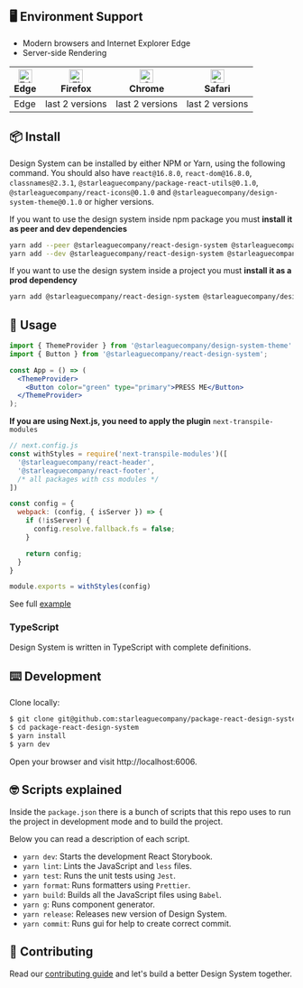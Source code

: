 ## 🖥 Environment Support
- Modern browsers and Internet Explorer Edge
- Server-side Rendering

| [<img src="https://raw.githubusercontent.com/alrra/browser-logos/master/src/edge/edge_48x48.png" alt="Edge" width="24px" height="24px" />](http://godban.github.io/browsers-support-badges/)<br>Edge | [<img src="https://raw.githubusercontent.com/alrra/browser-logos/master/src/firefox/firefox_48x48.png" alt="Firefox" width="24px" height="24px" />](http://godban.github.io/browsers-support-badges/)<br>Firefox | [<img src="https://raw.githubusercontent.com/alrra/browser-logos/master/src/chrome/chrome_48x48.png" alt="Chrome" width="24px" height="24px" />](http://godban.github.io/browsers-support-badges/)<br>Chrome | [<img src="https://raw.githubusercontent.com/alrra/browser-logos/master/src/safari/safari_48x48.png" alt="Safari" width="24px" height="24px" />](http://godban.github.io/browsers-support-badges/)<br>Safari |
| --- | --- | --- | --- |
| Edge | last 2 versions | last 2 versions | last 2 versions |

## 📦 Install

Design System can be installed by either NPM or Yarn, using the following command. You should also have `react@16.8.0`, `react-dom@16.8.0`, `classnames@2.3.1`, `@starleaguecompany/package-react-utils@0.1.0`, `@starleaguecompany/react-icons@0.1.0` and `@starleaguecompany/design-system-theme@0.1.0` or higher versions.

If you want to use the design system inside npm package you must **install it as peer and dev dependencies**
```bash
yarn add --peer @starleaguecompany/react-design-system @starleaguecompany/design-system-theme @starleaguecompany/react-utils @starleaguecompany/react-icons
yarn add --dev @starleaguecompany/react-design-system @starleaguecompany/design-system-theme @starleaguecompany/react-utils @starleaguecompany/react-icons
```

If you want to use the design system inside a project you must **install it as a prod dependency**
```bash
yarn add @starleaguecompany/react-design-system @starleaguecompany/design-system-theme @starleaguecompany/react-utils @starleaguecompany/react-icons
```

## 🔨 Usage

```jsx
import { ThemeProvider } from '@starleaguecompany/design-system-theme'
import { Button } from '@starleaguecompany/react-design-system';

const App = () => (
  <ThemeProvider>
    <Button color="green" type="primary">PRESS ME</Button>
  </ThemeProvider>
);
```

**If you are using Next.js, you need to apply the plugin** `next-transpile-modules`

```javascript
// next.config.js
const withStyles = require('next-transpile-modules')([
  '@starleaguecompany/react-header',
  '@starleaguecompany/react-footer',
  /* all packages with css modules */
])

const config = {
  webpack: (config, { isServer }) => {
    if (!isServer) {
      config.resolve.fallback.fs = false;
    }

    return config;
  }
}

module.exports = withStyles(config)
```

See full [example](/examples/nextjs)

### TypeScript

Design System is written in TypeScript with complete definitions.

## ⌨️ Development

Clone locally:

```bash
$ git clone git@github.com:starleaguecompany/package-react-design-system.git
$ cd package-react-design-system
$ yarn install
$ yarn dev
```

Open your browser and visit http://localhost:6006.

## 🤓 Scripts explained

Inside the `package.json` there is a bunch of scripts that this repo uses to run the project in development mode and to build the project.

Below you can read a description of each script.

- `yarn dev`: Starts the development React Storybook.
- `yarn lint`: Lints the JavaScript and `less` files.
- `yarn test`: Runs the unit tests using `Jest`.
- `yarn format`: Runs formatters using `Prettier`.
- `yarn build`: Builds all the JavaScript files using `Babel`.
- `yarn g`: Runs component generator.
- `yarn release`: Releases new version of Design System.
- `yarn commit`: Runs gui for help to create correct commit.

## 🤝 Contributing

Read our [contributing guide](./CONTRIBUTING.md) and let's build a better Design System together.
